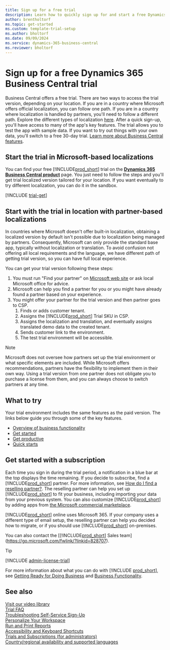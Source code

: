 ```yaml
---
title: Sign up for a free trial
description: Learn how to quickly sign up for and start a free Dynamics 365 Business Central trial. Explore the app with tours and videos, and find more learning resources.
author: brentholtorf
ms.topic: get-started
ms.custom: template-trial-setup
ms.author: bholtorf
ms.date: 09/09/2024
ms.service: dynamics-365-business-central
ms.reviewer: bholtorf
---
```


# Sign up for a free Dynamics 365 Business Central trial

Business Central offers a free trial. There are two ways to access the trial version, depending on your location. If you are in a country where Microsoft offers official localization, you can follow one path. If you are in a country where localization is handled by partners, you'll need to follow a different path. Explore the different types of localization [here](/dynamics365/business-central/dev-itpro/compliance/apptest-countries-and-translations). After a quick sign-up, you'll have access to many of the app's key features. The trial allows you to test the app with sample data. If you want to try out things with your own data, you'll switch to a free 30-day trial. [Learn more about Business Central features](across-business-functionality.md).  

## Start the trial in Microsoft-based localizations 

You can find your free [!INCLUDE[prod_short](includes/prod_short.md)] trial on the **[Dynamics 365 Business Central product](https://www.microsoft.com/en-us/dynamics-365/products/business-central)** page. You just need to follow the steps and you'll get trial localized version tailored for your location. If you want eventually to try different localization, you can do it in the sandbox. 

<!--## To sign up for the trial-->

[!INCLUDE [trial-get](includes/trial-get.md)]

## Start with the trial in location with partner-based localizations  

In countries where Microsoft doesn't offer built-in localization, obtaining a localized version by default isn't possible due to localization being managed by partners. Consequently, Microsoft can only provide the standard base app, typically without localization or translation. To avoid confusion not offering all local requirements and the language, we have different path of getting trial version, so you can have full local experience.  

You can get your trial version following these steps:

1. You must run "Find your partner" on [Microsoft web site](https://partner.microsoft.com/partnership/find-a-partner) or ask local Microsoft office for advice. 
2. Microsoft can help you find a partner for you or you might have already found a partner based on your experience. 
3. You might offer your partner for the trial version and then partner goes to CSP.  
   1. Finds or adds customer tenant.   
   2. Assigns the [!INCLUDE[prod_short](includes/prod_short.md)] Trial SKU in CSP. 
   3. Assigns the localization and translation, and eventually assigns translated demo data to the created tenant. 
   4. Sends customer link to the environment.   
   5. The test trial environment will be accessible. 

> [!NOTE]
> Microsoft does not oversee how partners set up the trial environment or what specific elements are included. While Microsoft offers recommendations, partners have the flexibility to implement them in their own way. Using a trial version from one partner does not obligate you to purchase a license from them, and you can always choose to switch partners at any time.  

## What to try

Your trial environment includes the same features as the paid version. The links below guide you through some of the key features.

- [Overview of business functionality](across-business-functionality.md)  
- [Get started](ui-get-ready-business.md#get-started)  
- [Get productive](ui-work-product.md)  
- [Quick starts](quick-start-business-central.md)  

## Get started with a subscription

Each time you sign in during the trial period, a notification in a blue bar at the top displays the time remaining. If you decide to subscribe, find a [!INCLUDE[prod_short](includes/prod_short.md)] partner. For more information, see [How do I find a reselling partner?](/dynamics365/business-central/across-faq#how-do-i-find-a-reselling-partner). The reselling partner can help you set up [!INCLUDE[prod_short](includes/prod_short.md)] to fit your business, including importing your data from your previous system. You can also customize [!INCLUDE[prod_short](includes/prod_short.md)] by adding apps from [the Microsoft commercial marketplace](https://go.microsoft.com/fwlink/?linkid=2081646).  

[!INCLUDE[prod_short](includes/prod_short.md)] online uses Microsoft 365. If your company uses a different type of email setup, the reselling partner can help you decided how to migrate, or if you should use [!INCLUDE[prod_short](includes/prod_short.md)] on-premises.  

You can also contact the [[!INCLUDE[prod_short](includes/prod_short.md)] Sales team](https://go.microsoft.com/fwlink/?linkid=828707).  

> [!TIP]
> [!INCLUDE [admin-license-trial](includes/admin-license-trial.md)]

For more information about what you can do with [!INCLUDE [prod_short](includes/prod_short.md)], see [Getting Ready for Doing Business](ui-get-ready-business.md) and [Business Functionality](across-business-functionality.md).  

## See also

[Visit our video library](across-videos.md)    
[Trial FAQ](trial-faq.md)    
[Troubleshooting Self-Service Sign-Up](ui-troubleshoot-self-signup.md)    
[Personalize Your Workspace](ui-personalization-user.md)    
[Run and Print Reports](ui-work-report.md)    
[Accessibility and Keyboard Shortcuts](ui-accessibility.md)    
[Trials and Subscriptions (for administrators)](/dynamics365/business-central/dev-itpro/administration/trials-subscriptions)  
[Country/regional availability and supported languages](/dynamics365/business-central/dev-itpro/compliance/apptest-countries-and-translations)  
